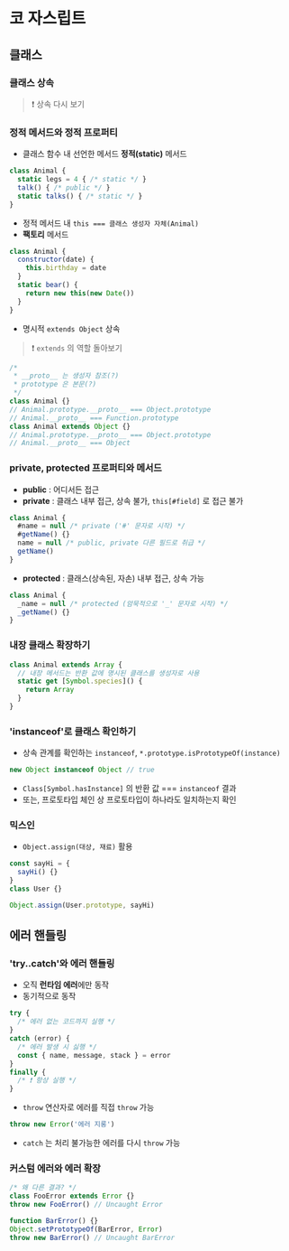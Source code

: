 # 코 자스립트

## 클래스

### 클래스 상속

> ❗️ 상속 다시 보기

### 정적 메서드와 정적 프로퍼티

- 클래스 함수 내 선언한 메서드 **정적(static)** 메서드
```javascript
class Animal {
  static legs = 4 { /* static */ }
  talk() { /* public */ }
  static talks() { /* static */ }
}
```
- 정적 메서드 내 `this === 클래스 생성자 자체(Animal)`
- **팩토리** 메서드
```javascript
class Animal {
  constructor(date) {
    this.birthday = date
  }
  static bear() {
    return new this(new Date())
  }
}
```
-  명시적 `extends Object` 상속
> ❗️ `extends` 의 역할 돌아보기
```javascript
/*
 * __proto__ 는 생성자 참조(?)
 * prototype 은 본문(?)
 */
class Animal {}
// Animal.prototype.__proto__ === Object.prototype
// Animal.__proto__ === Function.prototype
class Animal extends Object {}
// Animal.prototype.__proto__ === Object.prototype
// Animal.__proto__ === Object
```

### private, protected 프로퍼티와 메서드

- **public** : 어디서든 접근
- **private** : 클래스 내부 접근, 상속 불가, `this[#field]` 로 접근 불가 
```javascript
class Animal {
  #name = null /* private ('#' 문자로 시작) */
  #getName() {}
  name = null /* public, private 다른 필드로 취급 */
  getName()
}
```
- **protected** : 클래스(상속된, 자손) 내부 접근, 상속 가능
```javascript
class Animal {
  _name = null /* protected (암묵적으로 '_' 문자로 시작) */
  _getName() {}
}
```

### 내장 클래스 확장하기

```javascript
class Animal extends Array {
  // 내장 메서드는 반환 값에 명시된 클래스를 생성자로 사용
  static get [Symbol.species]() {
    return Array
  }
}
```

### 'instanceof'로 클래스 확인하기

- 상속 관계를 확인하는 `instanceof`, `*.prototype.isPrototypeOf(instance)`
```javascript
new Object instanceof Object // true
```
- `Class[Symbol.hasInstance]` 의 반환 값 === `instanceof` 결과
- 또는, 프로토타입 체인 상 프로토타입이 하나라도 일치하는지 확인

### 믹스인

- `Object.assign(대상, 재료)` 활용
```javascript
const sayHi = {
  sayHi() {}
}
class User {}

Object.assign(User.prototype, sayHi)
```

## 에러 핸들링

### 'try..catch'와 에러 핸들링

- 오직 **런타임 에러**에만 동작
- 동기적으로 동작
```javascript
try {
  /* 에러 없는 코드까지 실행 */
}
catch (error) {
  /* 에러 발생 시 싫행 */
  const { name, message, stack } = error
}
finally {
  /* ❗️ 항상 실행 */
}
```
- `throw` 연산자로 에러를 직접 `throw` 가능
```javascript
throw new Error('에러 지롱')
```
- `catch` 는 처리 불가능한 에러를 다시 `throw` 가능

### 커스텀 에러와 에러 확장

```javascript
/* 왜 다른 결과? */
class FooError extends Error {}
throw new FooError() // Uncaught Error 

function BarError() {}
Object.setPrototypeOf(BarError, Error)
throw new BarError() // Uncaught BarError
```
